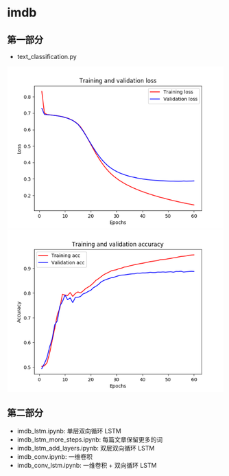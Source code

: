 # imdb

## 第一部分

- text_classification.py

![](1.png)
![](2.png)


## 第二部分

- imdb_lstm.ipynb: 单层双向循环 LSTM
- imdb_lstm_more_steps.ipynb: 每篇文章保留更多的词
- imdb_lstm_add_layers.ipynb: 双层双向循环 LSTM
- imdb_conv.ipynb: 一维卷积
- imdb_conv_lstm.ipynb: 一维卷积 + 双向循环 LSTM

